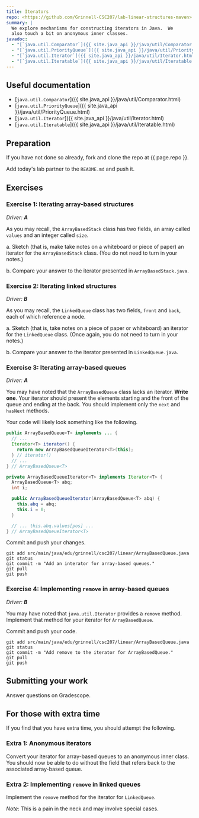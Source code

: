 ```yaml
---
title: Iterators
repo: <https://github.com/Grinnell-CSC207/lab-linear-structures-maven>
summary: |
  We explore mechanisms for constructing iterators in Java.  We
  also touch a bit on anonymous inner classes.
javadoc:
  - "[`java.util.Comparator`]({{ site.java_api }}/java/util/Comparator.html)"
  - "[`java.util.PriorityQueue`]({{ site.java_api }}/java/util/PriorityQueue.html)"
  - "[`java.util.Iterator`]({{ site.java_api }}/java/util/Iterator.html)"
  - "[`java.util.Iteratable`]({{ site.java_api }}/java/util/Iteratable.html)"
---
```


Useful documentation
--------------------

* [`java.util.Comparator`]({{ site.java_api }}/java/util/Comparator.html)
* [`java.util.PriorityQueue`]({{ site.java_api }}/java/util/PriorityQueue.html)
* [`java.util.Iterator`]({{ site.java_api }}/java/util/Iterator.html)
* [`java.util.Iteratable`]({{ site.java_api }}/java/util/Iteratable.html)

Preparation
-----------

If you have not done so already, fork and clone the repo at {{ page.repo }}.

Add today's lab partner to the `README.md` and push it.

Exercises
---------

### Exercise 1: Iterating array-based structures

_Driver: **A**_

As you may recall, the `ArrayBasedStack` class has two fields, an array called `values` and an integer called `size`.

a. Sketch (that is, make take notes on a whiteboard or piece of paper) an iterator for the `ArrayBasedStack` class. (You do not need to turn in your notes.)

b. Compare your answer to the iterator presented in `ArrayBasedStack.java`.

### Exercise 2: Iterating linked structures

_Driver: **B**_

As you may recall, the `LinkedQueue` class has two fields, `front` and `back`, each of which reference a node.

a. Sketch (that is, take notes on a piece of paper or whiteboard) an iterator for the `LinkedQueue` class. (Once again, you do not need to turn in your notes.)

b. Compare your answer to the iterator presented in `LinkedQueue.java`.

### Exercise 3: Iterating array-based queues

_Driver: **A**_

You may have noted that the `ArrayBasedQueue` class lacks an iterator.  **Write one**.  Your iterator should present the elements starting and the front of the queue and ending at the back. You should implement only the `next` and `hasNext` methods.

Your code will likely look something like the following.

```java
public ArrayBasedQueue<T> implements ... {
  // ...
  Iterator<T> iterator() {
    return new ArrayBasedQueueIterator<T>(this);
  } // iterator()
  // ...
} // ArrayBasedQueue<T>

private ArrayBasedQueueIterator<T> implements Iterator<T> {
  ArrayBasedQueue<T> abq;
  int i;

  public ArrayBasedQueueIterator(ArrayBasedQueue<T> abq) {
    this.abq = abq;
    this.i = 0;
  }

  // ... this.abq.values[pos] ...
} // ArrayBasedQueueIterator<T>
```

Commit and push your changes.

```text
git add src/main/java/edu/grinnell/csc207/linear/ArrayBasedQueue.java
git status
git commit -m "Add an interator for array-based queues."
git pull
git push
```

### Exercise 4: Implementing `remove` in array-based queues

_Driver: **B**_

You may have noted that `java.util.Iterator` provides a `remove` method.  Implement that method for your iterator for `ArrayBasedQueue`.

Commit and push your code.

```text
git add src/main/java/edu/grinnell/csc207/linear/ArrayBasedQueue.java
git status
git commit -m "Add remove to the iterator for ArrayBasedQueue."
git pull
git push
```


Submitting your work
--------------------

Answer questions on Gradescope.

For those with extra time 
-------------------------

If you find that you have extra time, you should attempt the following.

### Extra 1: Anonymous iterators

Convert your iterator for array-based queues to an anonymous inner class.  You should now be able to do without the field that refers back to the associated array-based queue.

### Extra 2: Implementing `remove` in linked queues

Implement the `remove` method for the iterator for `LinkedQueue`.  

_Note_: This is a pain in the neck and may involve special cases.
